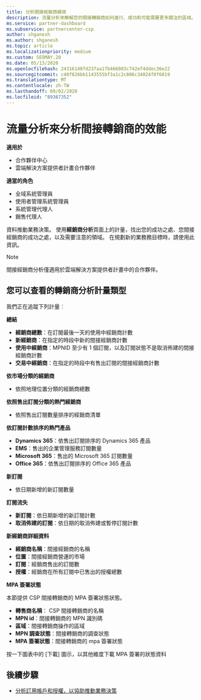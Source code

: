 ```yaml
---
title: 分析間接經銷商績效
description: 流量分析來瞭解您的間接轉銷商如何進行、成功和可能需要更多關注的區域。
ms.service: partner-dashboard
ms.subservice: partnercenter-csp
author: shganesh
ms.author: shganesh
ms.topic: article
ms.localizationpriority: medium
ms.custom: SEOMAY.20
ms.date: 05/13/2020
ms.openlocfilehash: 24316148fd237aa1fb466083c742ef4ddec36e22
ms.sourcegitcommit: c40f826bb1143555bf3a1c2c806c34024f0f6019
ms.translationtype: MT
ms.contentlocale: zh-TW
ms.lasthandoff: 09/02/2020
ms.locfileid: "89367352"
---
```

# <a name="use-analytics-to-analyze-performance-of-your-indirect-resellers"></a>流量分析來分析間接轉銷商的效能

**適用於**

- 合作夥伴中心
- 雲端解決方案提供者計畫合作夥伴

**適當的角色**

- 全域系統管理員
- 使用者管理系統管理員
- 系統管理代理人
- 銷售代理人

資料推動業務決策。 使用**經銷商分析**頁面上的計量，找出您的成功之處、您間接經銷商的成功之處，以及需要注意的領域。 在規劃新的業務務目標時，請使用此資訊。

> [!NOTE]
> 間接經銷商分析僅適用於雲端解決方案提供者計畫中的合作夥伴。

## <a name="types-of-reseller-analytics-metrics-you-can-view"></a>您可以查看的轉銷商分析計量類型

我們正在追蹤下列計量︰

**總結**  
 - **經銷商總數**：在訂閱最後一天的使用中經銷商計數  
 - **新經銷商**：在指定的時段中新的間接經銷商計數  
 - **使用中經銷商**：MPNID 至少有 1 個訂閱，以及訂閱狀態不是取消佈建的間接經銷商計數  
 - **交易中經銷商**：在指定的時段中有售出訂閱的間接經銷商計數  

**依市場分類的經銷商**  
 - 依照地理位置分類的經銷商總數  

**依照售出訂閱分類的熱門經銷商**
 - 依照售出訂閱數量排序的經銷商清單  

**依訂閱計數排序的熱門產品**  
 - **Dynamics 365**：依售出訂閱排序的 Dynamics 365 產品  
 - **EMS**：售出的企業管理服務訂閱數量  
 - **Microsoft 365**：售出的 Microsoft 365 訂閱數量  
 - **Office 365**：依售出訂閱排序的 Office 365 產品  

**新訂閱**  
 - 依日期新增的新訂閱數量  

**訂閱流失**  
 - **新訂閱**：依日期新增的新訂閱計數  
 - **取消佈建的訂閱**：依日期的取消佈建或暫停訂閱計數  

**新經銷商詳細資料**  
 - **經銷商名稱**：間接經銷商的名稱  
 - **位置**：間接經銷商營運的市場  
 - **訂閱**：經銷商售出的訂閱數  
 - **授權**：經銷商在所有訂閱中已售出的授權總數  

**MPA 簽署狀態**

本節提供 CSP 間接轉銷商的 MPA 簽署狀態狀態。

 - **轉售商名稱**： CSP 間接轉銷商的名稱
 - **MPN id**：間接轉銷商的 MPN 識別碼
 - **區域**：間接轉銷商操作的區域
 - **MPN 調查狀態**：間接轉銷商的調查狀態
 - **MPA 簽署狀態**：間接轉銷商的 mpa 簽署狀態

按一下圖表中的 [下載] 圖示，以其他維度下載 MPA 簽署的狀態資料
  
## <a name="next-steps"></a>後續步驟

- [分析訂用帳戶和授權，以協助推動業務決策](analyze-subscriptions-licenses.md)